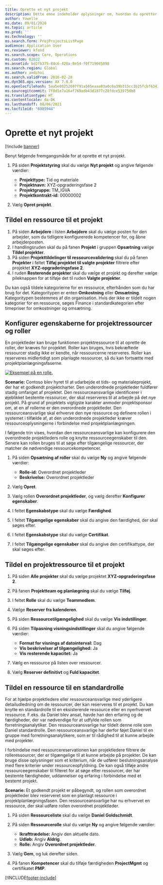 ```yaml
---
title: Oprette et nyt projekt
description: Dette emne indeholder oplysninger om, hvordan du opretter et nyt projekt.
author: Yowelle
ms.date: 09/01/2020
ms.topic: article
ms.prod: ''
ms.technology: ''
ms.search.form: ProjProjectsListPage
audience: Application User
ms.reviewer: kfend
ms.search.scope: Core, Operations
ms.custom: 82022
ms.assetid: bd2fb375-84c6-428a-8e54-f0f719045898
ms.search.region: Global
ms.author: andchoi
ms.search.validFrom: 2016-02-28
ms.dyn365.ops.version: AX 7.0.0
ms.openlocfilehash: 5aa5e00252697f91a585eaaa83a0c8a39b315cc1b25fcbf6343fdf2ce31a824e
ms.sourcegitcommit: 7f8d1e7a16af769adb43d1877c28fdce53975db8
ms.translationtype: HT
ms.contentlocale: da-DK
ms.lasthandoff: 08/06/2021
ms.locfileid: "6985944"
---
```

# <a name="create-a-new-project"></a>Oprette et nyt projekt

[!include [banner](../includes/banner.md)]

Benyt følgende fremgangsmåde for at oprette et nyt projekt.

1. På siden **Projektstyring** skal du vælge **Nyt projekt** og angive følgende værdier:

    - **Projekttype:** Tid og materiale
    - **Projektnavn:** XYZ-opgraderingsfase 2
    - **Projektgruppe:** TM\_IGVA
    - **Projektkontrakt-id:** 00000002

2. Vælg **Opret projekt**.

## <a name="assign-a-resource-to-a-project"></a>Tildel en ressource til et projekt

1. På siden **Arbejdere** i listen **Arbejdere** skal du vælge posten for den arbejder, som du tidligere konfigurerede kompetencer for, og åbne arbejderposten.
2. I handlingsruden skal du på fanen **Projekt** i gruppen **Opsætning** vælge **Tildel projekter**.
3. På siden **Projekttildelinger til ressourcevalidering** skal du på fanen **Projekter** i feltet **Tilføj projektet til valgte projekter** filtrere efter projektet **XYZ-opgraderingsfase 2**.
4. I ruden **Resterende projekter** skal du vælge et projekt og derefter vælge pileknappen for at tilføje det til ruden **Valgte projekter**.

Du kan også tildele kategorierne for en ressource, efterhånden som du har brug for det. Kategoritypen er enten **Omkostning** eller **Omsætning**. Kategoritypen bestemmes af din organisation. Hvis der ikke er tildelt nogen kategorier for en ressource, søges Finance i standardkategorien efter timepriser for omkostninger og omsætning.

## <a name="set-up-project-resource-and-role-characteristics"></a>Konfigurer egenskaberne for projektressourcer og roller

En projektleder kan bruge funktionen projektressource til at oprette de roller, der kræves for projektet. Roller kan bruges, hvis bekræftede ressourcer stadig ikke er kendte, når ressourcerne reserveres. Roller kan reserveres midlertidigt som planlagte ressourcer, så du kan fortsætte med projektplanlægningsfaserne.

[![Eksempel på en rolle.](./media/projectresourcing05.jpg)](./media/projectresourcing05.jpg) 

**Scenarie:** Contoso blev hyret til at udarbejde et tids- og materialeprojekt, der har et godkendt projektcharter. Den underordnede projektleder fuldfører stadig omfanget af projektet. Den ressourceansvarlige identificerer i øjeblikket bestemte ressourcer, der skal reserveres til at arbejde på det nye projekt. På grund af projektets vigtigste karakter anmoder projektsponsor om, at en af rollerne er den overordnede projektleder. Den ressourceansvarlige skal erhverve den nye ressource og definere rollen i systemet i tilfælde af, at den underordnede projektleder kræver ressourceoplysningerne i forbindelse med projektplanlægningen.

I følgende trin vises, hvordan den ressourceansvarlige kan konfigurere den overordnede projektleders rolle og knytte ressourceegenskaber til den. Senere kan rollen bruges til at søge efter tilgængelige ressourcer, der matcher de nødvendige ressourcekompetencer.

1. På siden **Opsætning af roller** skal du vælge **Ny** og angive følgende værdier:

    - **Rolle-id:** Overordnet projektleder
    - **Beskrivelse:** Overordnet projektleder

2. Vælg **Opret**.
3. Vælg rollen **Overordnet projektleder**, og vælg derefter **Konfigurer egenskaber**.
4. I feltet **Egenskabstype** skal du vælge **Færdighed**.
5. I feltet **Tilgængelige egenskaber** skal du angive den færdighed, der skal søges efter.
6. I feltet **Egenskabstype** skal du vælge **Certifikat**.
7. I feltet **Tilgængelige egenskaber** skal du angive den certifikattype, der skal søges efter.

## <a name="assign-a-project-resource-to-a-project"></a>Tildel en projektressource til et projekt

1. På siden **Alle projekter** skal du vælge projektet **XYZ-opgraderingsfase 2**.
2. På fanen **Projektteam og planlægning** skal du vælge **Tilføj**.
3. I feltet **Rolle** skal du vælge **Teammedlem**.
4. Vælge **Reserver fra kalenderen**.
5. På siden **Ressourcetilgængelighed** skal du vælge **Vis indstillinger**.
6. På siden **Tilpasning visningsindstillinger** skal du angive følgende værdier:

    - **Format for visnings af datointerval:** Dag
    - **Vis beskrivelser af tilgængelighed:** Ja
    - **Vis resterende kapacitet:** Ja

7. Vælg en ressource på listen over ressourcer.
8. Vælg **Reserver definitivt** og **Fuld kapacitet**.

## <a name="assign-a-resource-to-a-default-role"></a>Tildel en ressource til en standardrolle

For at hjælpe projektledere eller ressourceansvarlige med yderligere detailudledning om de ressourcer, der kan reserveres til et projekt. Du kan knytte en standardrolle til en eksisterende ressource eller en nyerhvervet ressource. F.eks. da Daniel blev ansat, havde han den erfaring og de færdigheder, der var nødvendige for at udfylde rollen som forretningsanalytiker. Den ressourceansvarlige har tildelt denne rolle som Daniel standardrolle. Den ressourceansvarlige har derfor føjet Daniel til en gruppe med forretningsanalytikere, som er til rådighed til at kunne arbejde med projekter.

I forbindelse med ressourcereservationen kan projektledere filtrere de rolleressourcer, der er tilgængelige til at kunne arbejde på projekter. De kan bruge disse oplysninger som et kriterium, når de udfører beslutningsanalyse med flere kriterier under ressourceopfyldning. De kan også tilføje andre ressourceegenskaber til filteret for at søge efter ressourcer, der har bestemte færdigheder, uddannelser og erfaring i forbindelse med et bestemt projekt.

**Scenarie:** Et godkendt projekt er påbegyndt, og rollen som overordnet projektleder blev reserveret som en planlagt ressource i projektplanlægningsfasen. Den ressourceansvarlige har nu erhvervet en ressource, der skal udføre rollen overordnet projektleder.

1. På siden **Ressourceliste** skal du vælge **Daniel Goldschmidt**.
2. På siden **Ressourcerolle** skal du vælge **Ny** og angive følgende værdier:

    - **Ikrafttrædelse:** Angiv den aktuelle dato.
    - **Udløb:** Angiv **Aldrig**.
    - **Rolle:** Angiv **Overordnet projektleder**.

3. Vælg **Gem**, og luk derefter siden.
4. På fanen **Kompetencer** skal du tilføje færdigheden **ProjectMgmt** og certifikatet **PMP**.


[!INCLUDE[footer-include](../includes/footer-banner.md)]